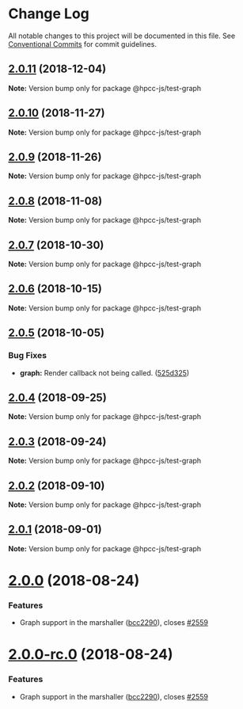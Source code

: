 # Change Log

All notable changes to this project will be documented in this file.
See [Conventional Commits](https://conventionalcommits.org) for commit guidelines.

## [2.0.11](https://github.com/GordonSmith/Visualization/compare/@hpcc-js/test-graph@2.0.10...@hpcc-js/test-graph@2.0.11) (2018-12-04)

**Note:** Version bump only for package @hpcc-js/test-graph






## [2.0.10](https://github.com/GordonSmith/Visualization/compare/@hpcc-js/test-graph@2.0.9...@hpcc-js/test-graph@2.0.10) (2018-11-27)

**Note:** Version bump only for package @hpcc-js/test-graph






<a name="2.0.9"></a>
## [2.0.9](https://github.com/GordonSmith/Visualization/compare/@hpcc-js/test-graph@2.0.8...@hpcc-js/test-graph@2.0.9) (2018-11-26)

**Note:** Version bump only for package @hpcc-js/test-graph





<a name="2.0.8"></a>
## [2.0.8](https://github.com/GordonSmith/Visualization/compare/@hpcc-js/test-graph@2.0.7...@hpcc-js/test-graph@2.0.8) (2018-11-08)

**Note:** Version bump only for package @hpcc-js/test-graph





<a name="2.0.7"></a>
## [2.0.7](https://github.com/GordonSmith/Visualization/compare/@hpcc-js/test-graph@2.0.6...@hpcc-js/test-graph@2.0.7) (2018-10-30)

**Note:** Version bump only for package @hpcc-js/test-graph





<a name="2.0.6"></a>
## [2.0.6](https://github.com/GordonSmith/Visualization/compare/@hpcc-js/test-graph@2.0.5...@hpcc-js/test-graph@2.0.6) (2018-10-15)

**Note:** Version bump only for package @hpcc-js/test-graph





<a name="2.0.5"></a>
## [2.0.5](https://github.com/GordonSmith/Visualization/compare/@hpcc-js/test-graph@2.0.4...@hpcc-js/test-graph@2.0.5) (2018-10-05)


### Bug Fixes

* **graph:** Render callback not being called. ([525d325](https://github.com/GordonSmith/Visualization/commit/525d325))





<a name="2.0.4"></a>
## [2.0.4](https://github.com/GordonSmith/Visualization/compare/@hpcc-js/test-graph@2.0.3...@hpcc-js/test-graph@2.0.4) (2018-09-25)

**Note:** Version bump only for package @hpcc-js/test-graph





<a name="2.0.3"></a>
## [2.0.3](https://github.com/GordonSmith/Visualization/compare/@hpcc-js/test-graph@2.0.2...@hpcc-js/test-graph@2.0.3) (2018-09-24)

**Note:** Version bump only for package @hpcc-js/test-graph





<a name="2.0.2"></a>
## [2.0.2](https://github.com/GordonSmith/Visualization/compare/@hpcc-js/test-graph@2.0.1...@hpcc-js/test-graph@2.0.2) (2018-09-10)

**Note:** Version bump only for package @hpcc-js/test-graph





<a name="2.0.1"></a>
## [2.0.1](https://github.com/GordonSmith/Visualization/compare/@hpcc-js/test-graph@2.0.0...@hpcc-js/test-graph@2.0.1) (2018-09-01)

**Note:** Version bump only for package @hpcc-js/test-graph





<a name="2.0.0"></a>
# [2.0.0](https://github.com/GordonSmith/Visualization/compare/@hpcc-js/test-graph@0.0.58...@hpcc-js/test-graph@2.0.0) (2018-08-24)


### Features

* Graph support in the marshaller ([bcc2290](https://github.com/GordonSmith/Visualization/commit/bcc2290)), closes [#2559](https://github.com/GordonSmith/Visualization/issues/2559)





<a name="2.0.0-rc.0"></a>
# [2.0.0-rc.0](https://github.com/GordonSmith/Visualization/compare/@hpcc-js/test-graph@0.0.58...@hpcc-js/test-graph@2.0.0-rc.0) (2018-08-24)


### Features

* Graph support in the marshaller ([bcc2290](https://github.com/GordonSmith/Visualization/commit/bcc2290)), closes [#2559](https://github.com/GordonSmith/Visualization/issues/2559)
